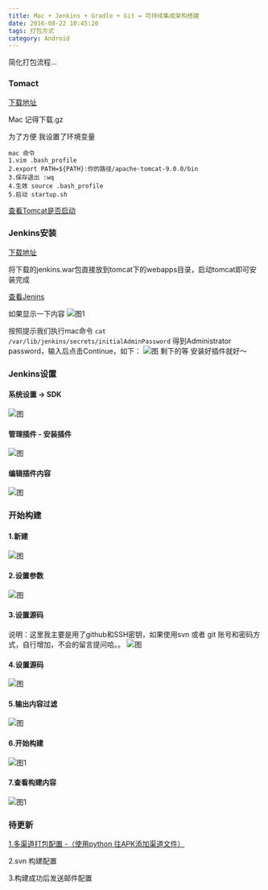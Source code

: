 ```yaml
---
title: Mac + Jenkins + Gradle + Git = 可持续集成架构搭建
date: 2016-08-22 10:45:26
tags: 打包方式
category: Android
---
```


简化打包流程...


<!-- more -->



### Tomact

[下载地址](http://tomcat.apache.org/)

Mac 记得下载.gz

为了方便 我设置了环境变量

~~~
mac 命令
1.vim .bash_profile
2.export PATH=${PATH}:你的路径/apache-tomcat-9.0.0/bin
3.保存退出 :wq
4.生效 source .bash_profile
5.启动 startup.sh
~~~
[查看Tomcat是否启动](http://localhost:8080)

### Jenkins安装

[下载地址](http://mirrors.jenkins-ci.org/war/latest/jenkins.war)

将下载的jenkins.war包直接放到tomcat下的webapps目录，启动tomcat即可安装完成

[查看Jenins](http://localhost:8080/jenkins/)

如果显示一下内容
![图1](https://skyJinc.github.io/images/jenkins/1.png)

按照提示我们执行mac命令 `cat /var/lib/jenkins/secrets/initialAdminPassword` 得到Administrator password，输入后点击Continue，如下：
![图](https://skyJinc.github.io/images/jenkins/4.png)
剩下的等 安装好插件就好～
### Jenkins设置
#### 系统设置 -> SDK
![图](https://skyJinc.github.io/images/jenkins/3.png)
#### 管理插件 - 安装插件
![图](https://skyJinc.github.io/images/jenkins/6.png)
#### 编辑插件内容
![图](https://skyJinc.github.io/images/jenkins/7.png)
### 开始构建
#### 1.新建
![图](https://skyJinc.github.io/images/jenkins/8.png)
#### 2.设置参数
![图](https://skyJinc.github.io/images/jenkins/9.png)
#### 3.设置源码
说明：这里我主要是用了github和SSH密钥，如果使用svn 或者 git 账号和密码方式，自行增加，不会的留言提问哈。。
![图](https://skyJinc.github.io/images/jenkins/10.png)
#### 4.设置源码
![图](https://skyJinc.github.io/images/jenkins/11.png)
#### 5.输出内容过滤
![图](https://skyJinc.github.io/images/jenkins/12.png)
#### 6.开始构建
![图1](https://skyJinc.github.io/images/jenkins/13.png)
#### 7.查看构建内容
![图1](https://skyJinc.github.io/images/jenkins/14.png)

### 待更新
[1.多渠道打包配置 -（使用python 往APK添加渠道文件）](http://www.jincanshen.com/2016/09/10/%E5%A4%9A%E6%B8%A0%E9%81%93%E6%89%93%E5%8C%85%E6%96%B9%E5%BC%8F/)


2.svn 构建配置

3.构建成功后发送邮件配置


